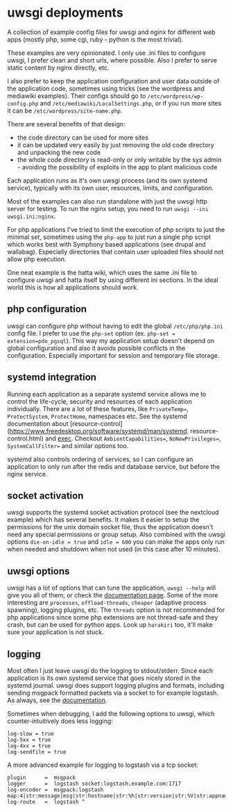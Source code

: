 # uwsgi deployments

A collection of example config files for uwsgi and nginx for different web apps
(mostly php, some cgi, ruby - python is the most trivial).

These examples are very opinionated. I only use .ini files to configure
uwsgi, I prefer clean and short urls, where possible. Also I prefer to serve
static content by nginx directly, etc.

I also prefer to keep the application configuration and user data outside of
the application code, sometimes using tricks (see the wordpress and mediawiki
examples). Their configs should go to `/etc/wordpress/wp-config.php` and
`/etc/mediawiki/LocalSettings.php`, or if you run more sites it can be
`/etc/wordpress/site-name.php`.

There are several benefits of that design:
* the code directory can be used for more sites
* it can be updated very easily by just removing the old code directory and
unpacking the new code
* the whole code directory is read-only or only writable by the sys admin -
avoiding the possibility of exploits in the app to plant malicious code

Each application runs as it's own uwsgi process (and its own systemd service),
typically with its own user, resources, limits, and configuration.

Most of the examples can also run standalone with just the uwsgi http server for
testing. To run the nginx setup, you need to run `uwsgi --ini uwsgi.ini:nginx`.

For php applications I've tried to limit the execution of php scripts to just
the minimal set, sometimes using the `php-app` to just run a single php script
which works best with Symphony based applications (see drupal and wallabag).
Especially directories that contain user uploaded files should not allow php
execution.

One neat example is the hatta wiki, which uses the same .ini file to configure
uwsgi and hatta itself by using different ini sections. In the ideal world this
is how all applications should work.


## php configuration

uwsgi can configure php without having to edit the global `/etc/php/php.ini`
config file. I prefer to use the `php-set` option (ex. `php-set =
extension=pdo_pgsql`). This way my application setup doesn't depend on global
configuration and also it avoids possible conflicts in the configuration.
Especially important for session and temporary file storage.


## systemd integration

Running each application as a separate systemd service allows me to control the
life-cycle, security and resources of each application individually. There are
a lot of these features, like `PrivateTemp=`, `ProtectSystem`, `ProtectHome`,
namespaces etc. See the systemd documentation about
[resource-control](https://www.freedesktop.org/software/systemd/man/systemd.
resource-control.html) and
[exec](https://www.freedesktop.org/software/systemd/man/systemd.exec.html).
Checkout `AmbientCapabilities=`, `NoNewPrivileges=`, `SystemCallFilter=`  and
similar options too.

systemd also controls ordering of services, so I can configure an application
to only run after the redis and database service, but before the nginx service.


## socket activation

uwsgi supports the systemd socket activation protocol (see the nextcloud
example) which has several benefits. It makes it easier to setup the
permissions for the unix domain socket file, thus the application doesn't need
any special permissions or group setup. Also combined with the uwsgi options
`die-on-idle = true` and `idle = 600` you can make the apps only run when needed
and shutdown when not used (in this case after 10 minutes).


## uwsgi options

uwsgi has a lot of options that can tune the application, `uwsgi --help` will
give you all of them, or check the [documentation
page](http://uwsgi-docs.readthedocs.io/en/latest/Options.html).
Some of the  more  interesting are `processes`, `offload-threads`, `cheaper`
(adaptive process spawning),
logging plugins, etc. The `threads` option is not recommended for php
applications since some php extensions are not thread-safe and they crash, but
can be used for python apps. Look up `harakiri` too, it'll make sure your
application is not stuck.


## logging

Most often I just leave uwsgi do the logging to stdout/stderr. Since each
application is its own systemd service that goes nicely stored in the systemd
journal. uwsgi does support logging plugins and formats, including sending
msgpack formatted packets via a socket to for example logstash. As always, see
the [documentation](http://uwsgi-docs.readthedocs.io/en/latest/Logging.html).

Sometimes when debugging, I add the following options to uwsgi, which
counter-intuitively does less logging:
```
log-slow = true
log-5xx = true
log-4xx = true
log-sendfile = true
```

A more advanced example for logging to logstash via a tcp socket:
```
plugin      =  msgpack
logger      =  logstash socket:logstash.example.com:1717
log-encoder =  msgpack:logstash map:4|str:message|msg|str:hostname|str:%h|str:version|str:%V|str:appname|str:%n
log-route   =  logstash ^
```
